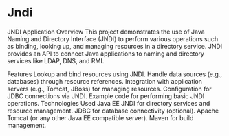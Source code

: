 # Jndi

JNDI Application
Overview
This project demonstrates the use of Java Naming and Directory Interface (JNDI) to perform various operations such as binding, looking up, and managing resources in a directory service. JNDI provides an API to connect Java applications to naming and directory services like LDAP, DNS, and RMI.

Features
Lookup and bind resources using JNDI.
Handle data sources (e.g., databases) through resource references.
Integration with application servers (e.g., Tomcat, JBoss) for managing resources.
Configuration for JDBC connections via JNDI.
Example code for performing basic JNDI operations.
Technologies Used
Java EE
JNDI for directory services and resource management.
JDBC for database connectivity (optional).
Apache Tomcat (or any other Java EE compatible server).
Maven for build management.
